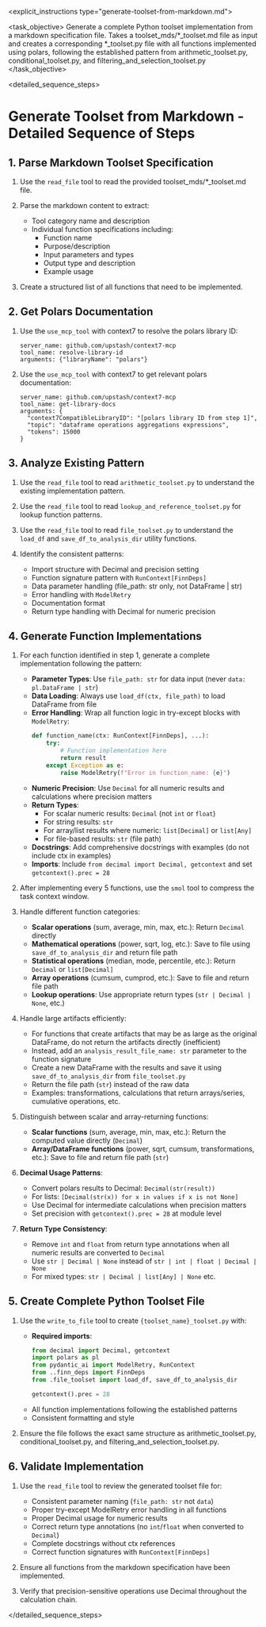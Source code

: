 <explicit_instructions type="generate-toolset-from-markdown.md">
<task name="Generate Toolset from Markdown">

<task_objective>
Generate a complete Python toolset implementation from a markdown specification file. Takes a toolset_mds/*_toolset.md file as input and creates a corresponding *_toolset.py file with all functions implemented using polars, following the established pattern from arithmetic_toolset.py, conditional_toolset.py, and filtering_and_selection_toolset.py
</task_objective>

<detailed_sequence_steps>
# Generate Toolset from Markdown - Detailed Sequence of Steps

## 1. Parse Markdown Toolset Specification

1. Use the `read_file` tool to read the provided toolset_mds/*_toolset.md file.

2. Parse the markdown content to extract:
   - Tool category name and description
   - Individual function specifications including:
     - Function name
     - Purpose/description
     - Input parameters and types
     - Output type and description
     - Example usage

3. Create a structured list of all functions that need to be implemented.

## 2. Get Polars Documentation

1. Use the `use_mcp_tool` with context7 to resolve the polars library ID:
   ```
   server_name: github.com/upstash/context7-mcp
   tool_name: resolve-library-id
   arguments: {"libraryName": "polars"}
   ```

2. Use the `use_mcp_tool` with context7 to get relevant polars documentation:
   ```
   server_name: github.com/upstash/context7-mcp
   tool_name: get-library-docs
   arguments: {
     "context7CompatibleLibraryID": "[polars library ID from step 1]",
     "topic": "dataframe operations aggregations expressions",
     "tokens": 15000
   }
   ```

## 3. Analyze Existing Pattern

1. Use the `read_file` tool to read `arithmetic_toolset.py` to understand the existing implementation pattern.

2. Use the `read_file` tool to read `lookup_and_reference_toolset.py` for lookup function patterns.

3. Use the `read_file` tool to read `file_toolset.py` to understand the `load_df` and `save_df_to_analysis_dir` utility functions.

4. Identify the consistent patterns:
   - Import structure with Decimal and precision setting
   - Function signature pattern with `RunContext[FinnDeps]`
   - Data parameter handling (file_path: str only, not DataFrame | str)
   - Error handling with `ModelRetry`
   - Documentation format
   - Return type handling with Decimal for numeric precision

## 4. Generate Function Implementations

1. For each function identified in step 1, generate a complete implementation following the pattern:
   - **Parameter Types**: Use `file_path: str` for data input (never `data: pl.DataFrame | str`)
   - **Data Loading**: Always use `load_df(ctx, file_path)` to load DataFrame from file
   - **Error Handling**: Wrap all function logic in try-except blocks with `ModelRetry`:
     ```python
     def function_name(ctx: RunContext[FinnDeps], ...):
         try:
             # Function implementation here
             return result
         except Exception as e:
             raise ModelRetry(f"Error in function_name: {e}")
     ```
   - **Numeric Precision**: Use `Decimal` for all numeric results and calculations where precision matters
   - **Return Types**: 
     - For scalar numeric results: `Decimal` (not `int` or `float`)
     - For string results: `str`
     - For array/list results where numeric: `list[Decimal]` or `list[Any]`
     - For file-based results: `str` (file path)
   - **Docstrings**: Add comprehensive docstrings with examples (do not include ctx in examples)
   - **Imports**: Include `from decimal import Decimal, getcontext` and set `getcontext().prec = 28`

2. After implementing every 5 functions, use the `smol` tool to compress the task context window.

3. Handle different function categories:
   - **Scalar operations** (sum, average, min, max, etc.): Return `Decimal` directly
   - **Mathematical operations** (power, sqrt, log, etc.): Save to file using `save_df_to_analysis_dir` and return file path
   - **Statistical operations** (median, mode, percentile, etc.): Return `Decimal` or `list[Decimal]`
   - **Array operations** (cumsum, cumprod, etc.): Save to file and return file path
   - **Lookup operations**: Use appropriate return types (`str | Decimal | None`, etc.)

4. Handle large artifacts efficiently:
   - For functions that create artifacts that may be as large as the original DataFrame, do not return the artifacts directly (inefficient)
   - Instead, add an `analysis_result_file_name: str` parameter to the function signature
   - Create a new DataFrame with the results and save it using `save_df_to_analysis_dir` from `file_toolset.py`
   - Return the file path (`str`) instead of the raw data
   - Examples: transformations, calculations that return arrays/series, cumulative operations, etc.

5. Distinguish between scalar and array-returning functions:
   - **Scalar functions** (sum, average, min, max, etc.): Return the computed value directly (`Decimal`)
   - **Array/DataFrame functions** (power, sqrt, cumsum, transformations, etc.): Save to file and return file path (`str`)

6. **Decimal Usage Patterns**:
   - Convert polars results to Decimal: `Decimal(str(result))`
   - For lists: `[Decimal(str(x)) for x in values if x is not None]`
   - Use Decimal for intermediate calculations when precision matters
   - Set precision with `getcontext().prec = 28` at module level

7. **Return Type Consistency**:
   - Remove `int` and `float` from return type annotations when all numeric results are converted to `Decimal`
   - Use `str | Decimal | None` instead of `str | int | float | Decimal | None`
   - For mixed types: `str | Decimal | list[Any] | None` etc.

## 5. Create Complete Python Toolset File

1. Use the `write_to_file` tool to create `{toolset_name}_toolset.py` with:
   - **Required imports**:
     ```python
     from decimal import Decimal, getcontext
     import polars as pl
     from pydantic_ai import ModelRetry, RunContext
     from ..finn_deps import FinnDeps
     from .file_toolset import load_df, save_df_to_analysis_dir
     
     getcontext().prec = 28
     ```
   - All function implementations following the established patterns
   - Consistent formatting and style

2. Ensure the file follows the exact same structure as arithmetic_toolset.py, conditional_toolset.py, and filtering_and_selection_toolset.py.

## 6. Validate Implementation

1. Use the `read_file` tool to review the generated toolset file for:
   - Consistent parameter naming (`file_path: str` not `data`)
   - Proper try-except ModelRetry error handling in all functions
   - Proper Decimal usage for numeric results
   - Correct return type annotations (no `int`/`float` when converted to `Decimal`)
   - Complete docstrings without ctx references
   - Correct function signatures with `RunContext[FinnDeps]`

2. Ensure all functions from the markdown specification have been implemented.

3. Verify that precision-sensitive operations use Decimal throughout the calculation chain.

</detailed_sequence_steps>

</task>
</explicit_instructions>
